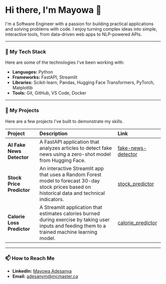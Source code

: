 # Hi there, I'm Mayowa 👋

I'm a Software Engineer with a passion for building practical applications and solving problems with code. I enjoy turning complex ideas into simple, interactive tools, from data-driven web apps to NLP-powered APIs.

---

### 🔧 My Tech Stack

Here are some of the technologies I've been working with:

- **Languages:** Python
- **Frameworks:** FastAPI, Streamlit
- **Libraries:** Scikit-learn, Pandas, Hugging Face Transformers, PyTorch, Matplotlib
- **Tools:** Git, GitHub, VS Code, Docker

---

### 🚀 My Projects

Here are a few projects I've built to demonstrate my skills.

| Project | Description | Link |
| :--- | :--- | :--- |
| **AI Fake News Detector** | A FastAPI application that analyzes articles to detect fake news using a zero-shot model from Hugging Face. | [fake-news-detector](https://github.com/mayowa2133/fake-news-detector) |
| **Stock Price Predictor** | An interactive Streamlit app that uses a Random Forest model to forecast 30-day stock prices based on historical data and technical indicators. | [stock_predictor](https://github.com/mayowa2133/stock_predictor) |
| **Calorie Loss Predictor** | A Streamlit application that estimates calories burned during exercise by taking user inputs and feeding them to a trained machine learning model. | [calorie_predictor](https://github.com/mayowa2133/calorie_predictor) |

---

### 📫 How to Reach Me

- **LinkedIn:** [Mayowa Adesanya](https://www.linkedin.com/in/mayowa-adesanya/)
- **Email:** adesanym@mcmaster.ca

